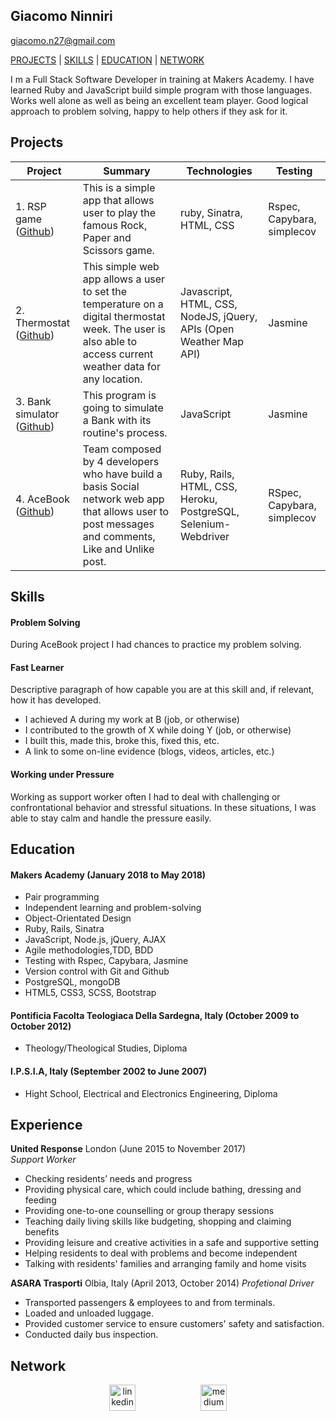 ## Giacomo Ninniri
[giacomo.n27@gmail.com](mailto:giacomo.n27@gmail.com)

[PROJECTS](#projects) | [SKILLS](#skills) | [EDUCATION](#education) | [ NETWORK](#network)

I m a Full Stack Software Developer in training at Makers Academy. I have learned Ruby and JavaScript build simple program with those languages. Works well alone as well as being an excellent team player. Good logical approach to problem solving, happy to help others if they ask for it.

## Projects

| Project       | Summary       | Technologies  | Testing |
| ------------- |---------------| --------------|---------|
| 1. RSP game ([Github](https://github.com/Gia1987/RPS-Game.git)) | This is a simple app that allows user to play the famous Rock, Paper and Scissors game. |ruby, Sinatra, HTML, CSS | Rspec, Capybara, simplecov |
| 2. Thermostat ([Github](https://github.com/Gia1987/JS-Thermostat.git))|This simple web app allows a user to set the temperature on a digital thermostat week. The user is also able to access current weather data for any location. | Javascript, HTML, CSS, NodeJS, jQuery, APIs (Open Weather Map API) | Jasmine|
| 3. Bank simulator ([Github](https://github.com/Gia1987/Bank-tech-test.git)) | This program is going to simulate a Bank with its routine's process. | JavaScript | Jasmine |
| 4. AceBook ([Github](https://github.com/Gia1987/acebook-Underdogs.git))| Team composed by 4 developers who have build a basis Social network web app that allows user to post messages and comments, Like and Unlike post. | Ruby, Rails, HTML, CSS, Heroku, PostgreSQL, Selenium-Webdriver | RSpec, Capybara, simplecov |


## Skills

#### Problem Solving

   During AceBook project I had chances to practice my problem solving.    

#### Fast Learner

Descriptive paragraph of how capable you are at this skill and, if relevant, how it has developed.

- I achieved A during my work at B (job, or otherwise)
- I contributed to the growth of X while doing Y (job, or otherwise)
- I built this, made this, broke this, fixed this, etc.
- A link to some on-line evidence (blogs, videos, articles, etc.)

#### Working under Pressure
  Working as support worker often I had to deal with challenging or confrontational behavior and stressful situations. In these situations, I was  able to stay calm and handle the pressure easily.

## Education

#### Makers Academy (January 2018 to  May 2018)

- Pair programming
- Independent learning and problem-solving
- Object-Orientated Design
- Ruby, Rails, Sinatra
- JavaScript, Node.js, jQuery, AJAX
- Agile methodologies,TDD, BDD
- Testing with Rspec, Capybara, Jasmine
- Version control with Git and Github
- PostgreSQL, mongoDB
- HTML5, CSS3, SCSS, Bootstrap

#### Pontificia Facolta Teologiaca Della Sardegna, Italy (October 2009 to  October 2012)
- Theology/Theological Studies, Diploma

#### I.P.S.I.A, Italy (September 2002 to June 2007)
- Hight School, Electrical and Electronics Engineering, Diploma
## Experience

**United Response** London (June 2015 to November 2017)    
*Support Worker*

- Checking residents’ needs and progress
- Providing physical care, which could include bathing, dressing and feeding
- Providing one-to-one counselling or group therapy sessions
- Teaching daily living skills like budgeting, shopping and claiming benefits
- Providing leisure and creative activities in a safe and supportive setting
- Helping residents to deal with problems and become independent
- Talking with residents' families and arranging family and home visits

**ASARA Trasporti** Olbia, Italy (April 2013, October 2014)
*Profetional Driver*
- Transported passengers & employees to and from terminals.
- Loaded and unloaded luggage.
- Provided customer service to ensure customers' safety and satisfaction.
- Conducted daily bus inspection.

## Network
<p align='center'>
  <a href="https://www.linkedin.com/in/giacomo-ninniri-3b8699150/">
  <img src="https://www.iconfinder.com/data/icons/free-social-icons/67/linkedin_circle_color-512.png" alt="linkedin" hspace="50" height="42" width="42"></a>

  <a href="https://medium.com/@giacomo.n27">
  <img src="http://www.webmasto.com/wp-content/uploads/2017/08/Medium-App-Icon-2017.png" alt="medium" hspace="50" height="42" width="42"></a></p>

